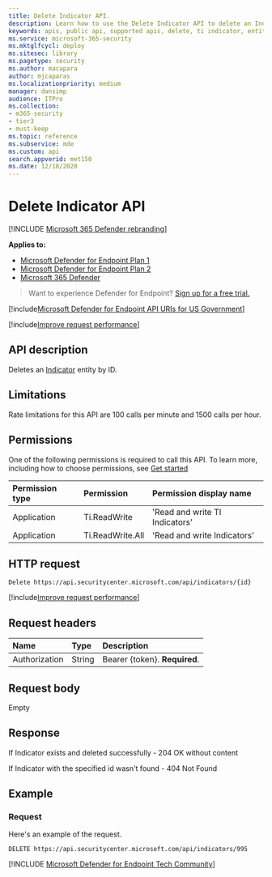 ```yaml
---
title: Delete Indicator API.
description: Learn how to use the Delete Indicator API to delete an Indicator entity by ID in Microsoft Defender for Endpoint.
keywords: apis, public api, supported apis, delete, ti indicator, entity, id
ms.service: microsoft-365-security
ms.mktglfcycl: deploy
ms.sitesec: library
ms.pagetype: security
ms.author: macapara
author: mjcaparas
ms.localizationpriority: medium
manager: dansimp
audience: ITPro
ms.collection: 
- m365-security
- tier3
- must-keep
ms.topic: reference
ms.subservice: mde
ms.custom: api
search.appverid: met150
ms.date: 12/18/2020
---
```


# Delete Indicator API

[!INCLUDE [Microsoft 365 Defender rebranding](../../../includes/microsoft-defender.md)]

**Applies to:**
- [Microsoft Defender for Endpoint Plan 1](https://go.microsoft.com/fwlink/p/?linkid=2154037)
- [Microsoft Defender for Endpoint Plan 2](https://go.microsoft.com/fwlink/p/?linkid=2154037)
- [Microsoft 365 Defender](https://go.microsoft.com/fwlink/?linkid=2118804)

> Want to experience Defender for Endpoint? [Sign up for a free trial.](https://signup.microsoft.com/create-account/signup?products=7f379fee-c4f9-4278-b0a1-e4c8c2fcdf7e&ru=https://aka.ms/MDEp2OpenTrial?ocid=docs-wdatp-exposedapis-abovefoldlink)

[!include[Microsoft Defender for Endpoint API URIs for US Government](../../../includes/microsoft-defender-api-usgov.md)]

[!include[Improve request performance](../../../includes/improve-request-performance.md)]


## API description

Deletes an [Indicator](ti-indicator.md) entity by ID.

## Limitations

Rate limitations for this API are 100 calls per minute and 1500 calls per hour.

## Permissions

One of the following permissions is required to call this API. To learn more, including how to choose permissions, see [Get started](apis-intro.md)

Permission type | Permission | Permission display name
:---|:---|:---
Application | Ti.ReadWrite | 'Read and write TI Indicators'
Application | Ti.ReadWrite.All | 'Read and write Indicators'

## HTTP request

```http
Delete https://api.securitycenter.microsoft.com/api/indicators/{id}
```

[!include[Improve request performance](../../../includes/improve-request-performance.md)]

## Request headers

Name|Type|Description
:---|:---|:---
Authorization | String | Bearer {token}. **Required**.

## Request body

Empty

## Response

If Indicator exists and deleted successfully - 204 OK without content

If Indicator with the specified id wasn't found - 404 Not Found

## Example

### Request

Here's an example of the request.

```http
DELETE https://api.securitycenter.microsoft.com/api/indicators/995
```
[!INCLUDE [Microsoft Defender for Endpoint Tech Community](../../../includes/defender-mde-techcommunity.md)]
